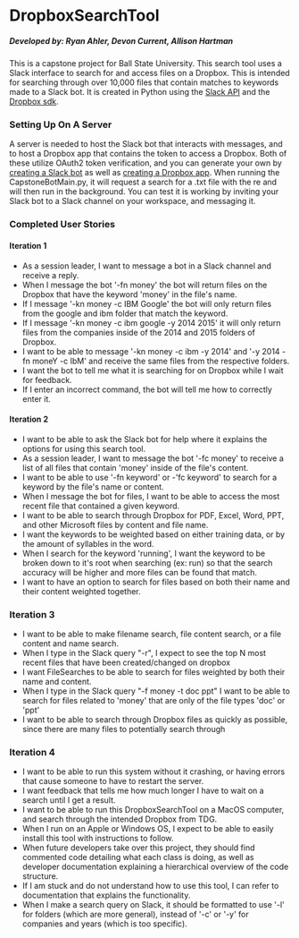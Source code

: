 # DropboxSearchTool

##### Developed by: Ryan Ahler, Devon Current, Allison Hartman

This is a capstone project for Ball State University. This search tool uses a Slack interface to search for and access files on a Dropbox. This is intended for searching through over 10,000 files that contain matches to keywords made to a Slack bot. It is created in Python using the [Slack API](https://github.com/slackapi/python-slackclient) and the [Dropbox sdk](https://github.com/dropbox/dropbox-sdk-python).

### Setting Up On A Server
A server is needed to host the Slack bot that interacts with messages, and to host a Dropbox app that contains the token to access a Dropbox. Both of these utilize OAuth2 token verification, and you can generate your own by [creating a Slack bot](https://api.slack.com/apps) as well as [creating a Dropbox app](https://www.dropbox.com/developers/apps). When running the CapstoneBotMain.py, it will request a search for a .txt file with the re and will then run in the background. You can test it is working by inviting your Slack bot to a Slack channel on your workspace, and messaging it.

### Completed User Stories
#### Iteration 1
- As a session leader, I want to message a bot in a Slack channel and receive a reply.
- When I message the bot '-fn money' the bot will return files on the Dropbox that have the keyword 'money' in the file's name.
- If I message '-kn money -c IBM Google' the bot will only return files from the google and ibm folder that match the keyword.
- If I message '-kn money -c ibm google -y 2014 2015' it will only return files from the companies inside of the 2014 and 2015 folders of Dropbox.
- I want to be able to message '-kn money -c ibm -y 2014' and '-y 2014 -fn moneY -c IbM' and receive the same files from the respective folders.
- I want the bot to tell me what it is searching for on Dropbox while I wait for feedback.
- If I enter an incorrect command, the bot will tell me how to correctly enter it.

#### Iteration 2
- I want to be able to ask the Slack bot for help where it explains the options for using this search tool.
- As a session leader, I want to message the bot '-fc money' to receive a list of all files that contain 'money' inside of the file's content.
- I want to be able to use '-fn keyword' or -'fc keyword' to search for a keyword by the file's name or content.
- When I message the bot for files, I want to be able to access the most recent file that contained a given keyword.
- I want to be able to search through Dropbox for PDF, Excel, Word, PPT, and other Microsoft files by content and file name.
- I want the keywords to be weighted based on either training data, or by the amount of syllables in the word.
- When I search for the keyword 'running', I want the keyword to be broken down to it's root when searching (ex: run) so that the search accuracy will be higher and more files can be found that match.
- I want to have an option to search for files based on both their name and their content weighted together.

### Iteration 3
- I want to be able to make filename search, file content search, or a file content and name search.
- When I type in the Slack query "-r", I expect to see the top N most recent files that have been created/changed on dropbox
- I want FileSearches to be able to search for files weighted by both their name and content.
- When I type in the Slack query "-f money -t doc ppt" I want to be able to search for files related to 'money' that are only of the file types 'doc' or 'ppt'
- I want to be able to search through Dropbox files as quickly as possible, since there are many files to potentially search through

### Iteration 4
- I want to be able to run this system without it crashing, or having errors that cause someone to have to restart the server.
- I want feedback that tells me how much longer I have to wait on a search until I get a result.
- I want to be able to run this DropboxSearchTool on a MacOS computer, and search through the intended Dropbox from TDG.
- When I run on an Apple or Windows OS, I expect to be able to easily install this tool with instructions to follow.
- When future developers take over this project, they should find commented code detailing what each class is doing, as well as developer documentation explaining a hierarchical overview of the code structure.
- If I am stuck and do not understand how to use this tool, I can refer to documentation that explains the functionality.
- When I make a search query on Slack, it should be formatted to use '-l' for folders (which are more general), instead of '-c' or '-y' for companies and years (which is too specific).
